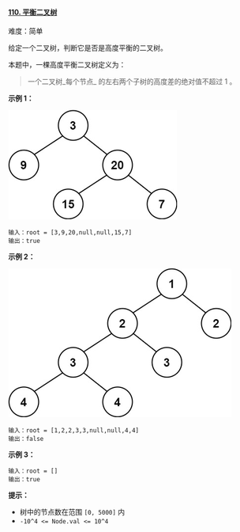 ﻿#### [110\. 平衡二叉树](https://leetcode.cn/problems/balanced-binary-tree/)

难度：简单

给定一个二叉树，判断它是否是高度平衡的二叉树。

本题中，一棵高度平衡二叉树定义为：

> 一个二叉树_每个节点_ 的左右两个子树的高度差的绝对值不超过 1 。

**示例 1：**

![](./assets/img/Question0110_01.jpg)

```
输入：root = [3,9,20,null,null,15,7]
输出：true
```

**示例 2：**

![](./assets/img/Question0110_02.jpg)

```
输入：root = [1,2,2,3,3,null,null,4,4]
输出：false
```

**示例 3：**

```
输入：root = []
输出：true
```

**提示：**

-   树中的节点数在范围 `[0, 5000]` 内
-   `-10^4 <= Node.val <= 10^4`
